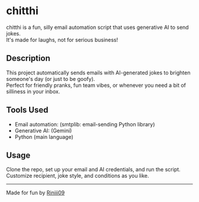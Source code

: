 # chitthi

chitthi is a fun, silly email automation script that uses generative AI to send jokes.  
It's made for laughs, not for serious business!

## Description

This project automatically sends emails with AI-generated jokes to brighten someone's day (or just to be goofy).  
Perfect for friendly pranks, fun team vibes, or whenever you need a bit of silliness in your inbox.

## Tools Used

- Email automation: (smtplib: email-sending Python library)
- Generative AI: (Gemini)
- Python (main language)

## Usage

Clone the repo, set up your email and AI credentials, and run the script.  
Customize recipient, joke style, and conditions as you like.

---

Made for fun by [Riniii09](https://github.com/Riniii09)
